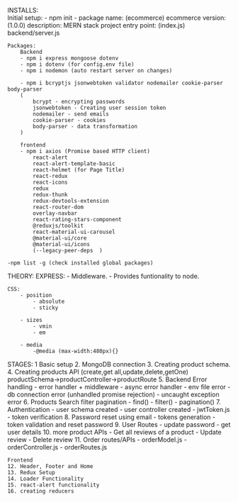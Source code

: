 INSTALLS:    
    Initial setup:
        - npm init
        -   package name: (ecommerce) ecommerce
            version: (1.0.0)
            description: MERN stack project
            entry point: (index.js) backend/server.js
    
    Packages:
        Backend
        - npm i express mongoose dotenv
        - npm i dotenv (for config.env file)
        - npm i nodemon (auto restart server on changes)

        - npm i bcryptjs jsonwebtoken validator nodemailer cookie-parser body-parser
        (
            bcrypt - encrypting passwords
            jsonwebtoken - Creating user session token
            nodemailer - send emails
            cookie-parser - cookies
            body-parser - data transformation
        )

        frontend
        - npm i axios (Promise based HTTP client)
            react-alert 
            react-alert-template-basic 
            react-helmet (for Page Title)
            react-redux 
            react-icons
            redux 
            redux-thunk 
            redux-devtools-extension 
            react-router-dom 
            overlay-navbar
            react-rating-stars-component
            @reduxjs/toolkit
            react-material-ui-carousel
            @material-ui/core
            @material-ui/icons
            (--legacy-peer-deps  )

    -npm list -g (check installed global packages)

THEORY:
    EXPRESS:
        - Middleware.
        - Provides funtionality to node.

    CSS:
        - position 
            - absolute
            - sticky

        - sizes
            - vmin
            - em

        - media
            -@media (max-width:480px){}


STAGES:
    1 Basic setup
    2. MongoDB connection
    3. Creating product schema.
    4. Creating products API 
        (create,get all,update,delete,getOne)
        productSchema->productController->productRoute
    5. Backend Error handling
        - error handler + middleware
        - async error handler
        - env file error
        - db connection error (unhandled promise rejection)
        - uncaught exception error
    6. Products Search filter pagination
        - find()
        - filter()
        - pagination()
    7. Authentication
        - user schema created
        - user controller created
        - jwtToken.js
        - token verification
    8. Password reset using email
        - tokens generation
        - token validation and reset password
    9. User Routes
        - update password
        - get user details
    10. more product APIs
        - Get all reviews of a product
        - Update review 
        - Delete review
    11. Order routes/APIs
        - orderModel.js
        - orderController.js 
        - orderRoutes.js

    Frontend
    12. Header, Footer and Home
    13. Redux Setup
    14. Loader Functionality
    15. react-alert functionality 
    16. creating reducers

        
